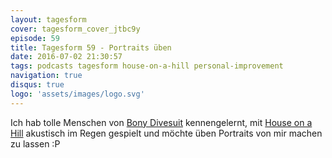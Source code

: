 ```yaml
---
layout: tagesform
cover: tagesform_cover_jtbc9y
episode: 59
title: Tagesform 59 - Portraits üben
date: 2016-07-02 21:30:57
tags: podcasts tagesform house-on-a-hill personal-improvement
navigation: true
disqus: true
logo: 'assets/images/logo.svg'
---
```


Ich hab tolle Menschen von [Bony Divesuit](https://www.facebook.com/bonydivesuit/) 
kennengelernt, mit [House on a Hill](http://houseonahill.de) akustisch im Regen 
gespielt und möchte üben Portraits von mir machen zu lassen :P
